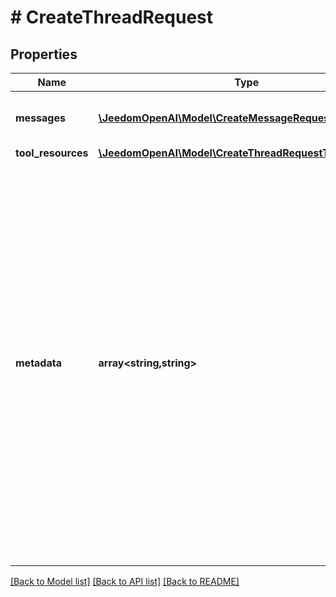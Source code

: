 # # CreateThreadRequest

## Properties

Name | Type | Description | Notes
------------ | ------------- | ------------- | -------------
**messages** | [**\JeedomOpenAI\Model\CreateMessageRequest[]**](CreateMessageRequest.md) | A list of [messages](/docs/api-reference/messages) to start the thread with. | [optional]
**tool_resources** | [**\JeedomOpenAI\Model\CreateThreadRequestToolResources**](CreateThreadRequestToolResources.md) |  | [optional]
**metadata** | **array<string,string>** | Set of 16 key-value pairs that can be attached to an object. This can be useful for storing additional information about the object in a structured format, and querying for objects via API or the dashboard.   Keys are strings with a maximum length of 64 characters. Values are strings with a maximum length of 512 characters. | [optional]

[[Back to Model list]](../../README.md#models) [[Back to API list]](../../README.md#endpoints) [[Back to README]](../../README.md)
